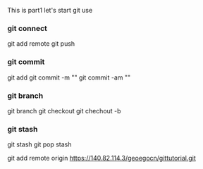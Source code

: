 This is part1
let's start git use

### git connect
git add remote 
git push

### git commit
git add 
git commit -m ""
git commit -am ""

### git branch
git branch
git checkout
git chechout -b

### git stash
git stash
git pop stash


git add remote origin https://140.82.114.3/geoegocn/gittutorial.git



